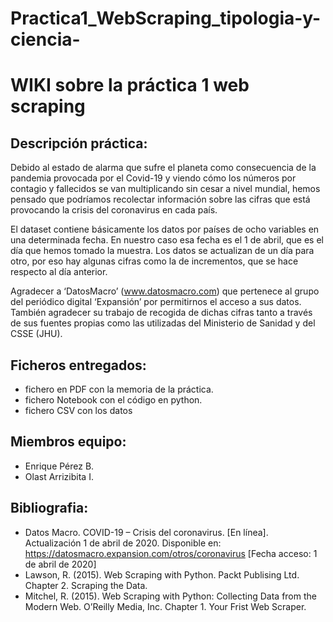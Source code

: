 # Practica1_WebScraping_tipologia-y-ciencia-

# WIKI sobre la práctica 1 web scraping


## Descripción práctica:

Debido al estado de alarma que sufre el planeta como consecuencia de la pandemia provocada por el Covid-19 y viendo cómo los números por contagio y fallecidos se van multiplicando sin cesar a nivel mundial, hemos pensado que podríamos recolectar información sobre las cifras que está provocando la crisis del coronavirus en cada país.

El dataset contiene básicamente los datos por países de ocho variables en una determinada fecha. En nuestro caso esa fecha es el 1 de abril, que es el día que hemos tomado la muestra. Los datos se actualizan de un día para otro, por eso hay algunas cifras como la de incrementos, que se hace respecto al día anterior.

Agradecer a ‘DatosMacro’ (www.datosmacro.com) que pertenece al grupo del periódico digital ‘Expansión’ por permitirnos el acceso a sus datos. También agradecer su trabajo de recogida de dichas cifras tanto a través de sus fuentes propias como las utilizadas del Ministerio de Sanidad y del CSSE (JHU).
## Ficheros entregados:
* fichero en PDF con la memoria de la práctica.
* fichero Notebook con el código en python.
* fichero CSV con los datos

## Miembros equipo:

* Enrique Pérez B.
* Olast Arrizibita I.

## Bibliografia:
* Datos Macro. COVID-19 – Crisis del coronavirus. [En línea]. Actualización 1 de abril de 2020. Disponible en: https://datosmacro.expansion.com/otros/coronavirus [Fecha acceso: 1 de abril de 2020]
* Lawson, R. (2015). Web Scraping with Python. Packt Publising Ltd. Chapter 2. Scraping the Data.
* Mitchel, R. (2015). Web Scraping with Python: Collecting Data from the Modern Web. O’Reilly Media, Inc. Chapter 1. Your Frist Web Scraper.
